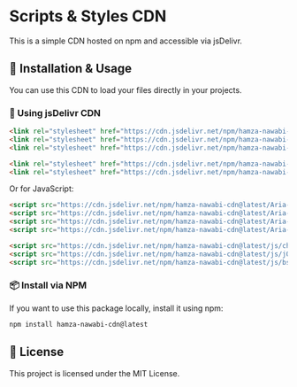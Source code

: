 # Scripts & Styles CDN

This is a simple CDN hosted on npm and accessible via jsDelivr.

## 📌 Installation & Usage

You can use this CDN to load your files directly in your projects.

### 🔗 Using jsDelivr CDN
```html
<link rel="stylesheet" href="https://cdn.jsdelivr.net/npm/hamza-nawabi-cdn@latest/Aria-Delta/css/main.css">
<link rel="stylesheet" href="https://cdn.jsdelivr.net/npm/hamza-nawabi-cdn@latest/Aria-Delta/css/login.css">
<link rel="stylesheet" href="https://cdn.jsdelivr.net/npm/hamza-nawabi-cdn@latest/Aria-Delta/css/loading.css">

<link rel="stylesheet" href="https://cdn.jsdelivr.net/npm/hamza-nawabi-cdn@latest/css/animate.css">
<link rel="stylesheet" href="https://cdn.jsdelivr.net/npm/hamza-nawabi-cdn@latest/css/bs.min.css">
```

Or for JavaScript:
```html
<script src="https://cdn.jsdelivr.net/npm/hamza-nawabi-cdn@latest/Aria-Delta/js/load-page-dynamic.js"></script>
<script src="https://cdn.jsdelivr.net/npm/hamza-nawabi-cdn@latest/Aria-Delta/js/changeDirectionPage.js"></script>
<script src="https://cdn.jsdelivr.net/npm/hamza-nawabi-cdn@latest/Aria-Delta/js/toggleSidebar.js"></script>
<script src="https://cdn.jsdelivr.net/npm/hamza-nawabi-cdn@latest/Aria-Delta/js/script.js"></script>

<script src="https://cdn.jsdelivr.net/npm/hamza-nawabi-cdn@latest/js/chart.js"></script>
<script src="https://cdn.jsdelivr.net/npm/hamza-nawabi-cdn@latest/js/jQuery.3.7.1.js"></script>
<script src="https://cdn.jsdelivr.net/npm/hamza-nawabi-cdn@latest/js/bs.min.js"></script>
```

### 📦 Install via NPM
If you want to use this package locally, install it using npm:
```sh
npm install hamza-nawabi-cdn@latest
```

<!-- ## 🚀 Updating Your CDN
1. Make changes to your files.
2. Bump the version in `package.json`.
3. Publish to npm:
   ```sh
   npm publish --access public
   ```
4. Your updates will be available at:
   ```sh
   https://cdn.jsdelivr.net/npm/hamza-nawabi-cdn@latest/
   ``` -->

## 📜 License
This project is licensed under the MIT License.

